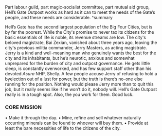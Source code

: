 Part labour guild, part magic-socialist committee, part mutual aid group, Hell’s Gate Outpost works as hard as it can to meet the needs of the Gate’s people, and these needs are considerable. ^summary

Hell’s Gate has the second largest population of the Big Four Cities, but is by far the poorest. While the City's promise to never tax its citizens for the basic essentials of life is noble, its revenue streams are low. The city's beloved magistrate, Bai Zexian, vanished about three years ago, leaving the city's previous militia commander, Jerry Masters, as acting magistrate. Jerry is a kind and well-meaning man who genuinely wants the best for the city and its inhabitants, but he’s neurotic, anxious and somewhat unprepared for the burden of city and outpost governance. He gets little sleep, is constantly overworked, and has few support staff other than his devoted *Asura* NHP, Shelly. A few people accuse Jerry of refusing to hold a byelection out of a lust for power, but the truth is there’s no-one else running for the position. Nothing would please Jerry more than to quit this job, but it really seems like if he won’t do it, nobody will. Hell’s Gate Outpost really is in a tough spot.
Also, the you work for them.
Good luck.



### CORE MISSION
• Make it through the day.
• Mine, refine and sell whatever naturally occurring minerals can be found to whoever will buy them.
• Provide at least the bare necessities of life to the citizens of the city.